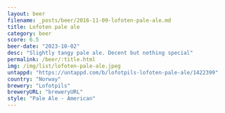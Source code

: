 ```yaml
---
layout: beer
filename: _posts/beer/2016-11-09-lofoten-pale-ale.md
title: Lofoten pale ale
category: beer
score: 6.5
beer-date: "2023-10-02"
desc: "Slightly tangy pale ale. Decent but nothing special"
permalink: /beer/:title.html
img: /img/list/lofoten-pale-ale.jpeg
untappd: "https://untappd.com/b/lofotpils-lofoten-pale-ale/1422399"
country: "Norway"
brewery: "Lofotpils"
breweryURL: "breweryURL"
style: "Pale Ale - American"
---
```

